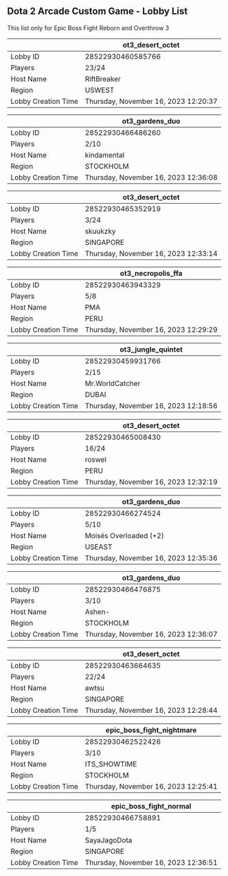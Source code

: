 ## Dota 2 Arcade Custom Game - Lobby List

This list only for Epic Boss Fight Reborn and Overthrow 3

|  | ot3_desert_octet |
| ------ | ------ |
| Lobby ID | 28522930460585766 |
| Players | 23/24 |
| Host Name | RiftBreaker |
| Region | USWEST |
| Lobby Creation Time | Thursday, November 16, 2023 12:20:37 |


|  | ot3_gardens_duo |
| ------ | ------ |
| Lobby ID | 28522930466486260 |
| Players | 2/10 |
| Host Name | kindamental |
| Region | STOCKHOLM |
| Lobby Creation Time | Thursday, November 16, 2023 12:36:08 |


|  | ot3_desert_octet |
| ------ | ------ |
| Lobby ID | 28522930465352919 |
| Players | 3/24 |
| Host Name | skuukzky |
| Region | SINGAPORE |
| Lobby Creation Time | Thursday, November 16, 2023 12:33:14 |


|  | ot3_necropolis_ffa |
| ------ | ------ |
| Lobby ID | 28522930463943329 |
| Players | 5/8 |
| Host Name | PMA |
| Region | PERU |
| Lobby Creation Time | Thursday, November 16, 2023 12:29:29 |


|  | ot3_jungle_quintet |
| ------ | ------ |
| Lobby ID | 28522930459931766 |
| Players | 2/15 |
| Host Name | Mr.WorldCatcher |
| Region | DUBAI |
| Lobby Creation Time | Thursday, November 16, 2023 12:18:56 |


|  | ot3_desert_octet |
| ------ | ------ |
| Lobby ID | 28522930465008430 |
| Players | 16/24 |
| Host Name | roswel |
| Region | PERU |
| Lobby Creation Time | Thursday, November 16, 2023 12:32:19 |


|  | ot3_gardens_duo |
| ------ | ------ |
| Lobby ID | 28522930466274524 |
| Players | 5/10 |
| Host Name | Moisés Overloaded (+2) |
| Region | USEAST |
| Lobby Creation Time | Thursday, November 16, 2023 12:35:36 |


|  | ot3_gardens_duo |
| ------ | ------ |
| Lobby ID | 28522930466476875 |
| Players | 3/10 |
| Host Name | Ashen- |
| Region | STOCKHOLM |
| Lobby Creation Time | Thursday, November 16, 2023 12:36:07 |


|  | ot3_desert_octet |
| ------ | ------ |
| Lobby ID | 28522930463664635 |
| Players | 22/24 |
| Host Name | awtsu |
| Region | SINGAPORE |
| Lobby Creation Time | Thursday, November 16, 2023 12:28:44 |


|  | epic_boss_fight_nightmare |
| ------ | ------ |
| Lobby ID | 28522930462522426 |
| Players | 3/10 |
| Host Name | ITS_SHOWTIME |
| Region | STOCKHOLM |
| Lobby Creation Time | Thursday, November 16, 2023 12:25:41 |


|  | epic_boss_fight_normal |
| ------ | ------ |
| Lobby ID | 28522930466758891 |
| Players | 1/5 |
| Host Name | SayaJagoDota |
| Region | SINGAPORE |
| Lobby Creation Time | Thursday, November 16, 2023 12:36:51 |


